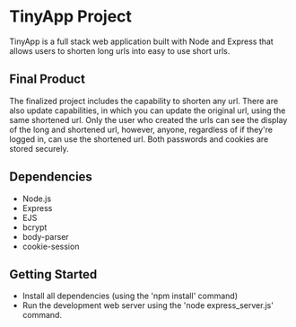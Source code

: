 # TinyApp Project

TinyApp is a full stack web application built with Node and Express that allows users to shorten long urls into easy to use short urls.

## Final Product

The finalized project includes the capability to shorten any url. There are also update capabilities, in which you can update the original url, using the same shortened url. Only the user who created the urls can see the display of the long and shortened url, however, anyone, regardless of if they're logged in, can use the shortened url.
Both passwords and cookies are stored securely.

## Dependencies
- Node.js
- Express
- EJS
- bcrypt
- body-parser
- cookie-session

## Getting Started
- Install all dependencies (using the 'npm install' command)
- Run the development web server using the 'node express_server.js' command.
